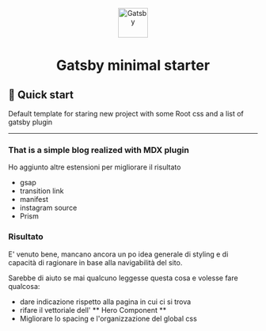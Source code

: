 <p align="center">
  <a href="https://www.gatsbyjs.com/?utm_source=starter&utm_medium=readme&utm_campaign=minimal-starter">
    <img alt="Gatsby" src="https://www.gatsbyjs.com/Gatsby-Monogram.svg" width="60" />
  </a>
</p>
<h1 align="center">
  Gatsby minimal starter
</h1>

## 🚀 Quick start

Default template for staring new project with some Root css and a list of gatsby plugin

---

### That is a simple blog realized with MDX plugin

Ho aggiunto altre estensioni per migliorare il risultato

- gsap
- transition link
- manifest
- instagram source
- Prism

### Risultato

E' venuto bene, mancano ancora un po idea generale di styling e di capacità di ragionare in base alla
navigabilità del sito.

Sarebbe di aiuto se mai qualcuno leggesse questa cosa e volesse fare qualcosa:

- dare indicazione rispetto alla pagina in cui ci si trova
- rifare il vettoriale dell' ** Hero Component **
- Migliorare lo spacing e l'organizzazione del global css
